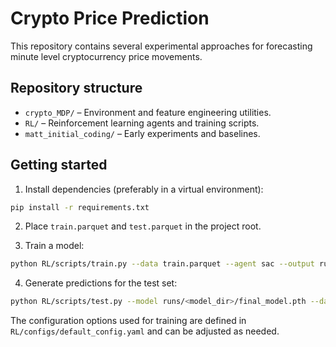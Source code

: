 # Crypto Price Prediction

This repository contains several experimental approaches for forecasting minute level cryptocurrency price movements.

## Repository structure

- `crypto_MDP/` – Environment and feature engineering utilities.
- `RL/` – Reinforcement learning agents and training scripts.
- `matt_initial_coding/` – Early experiments and baselines.

## Getting started

1. Install dependencies (preferably in a virtual environment):

```bash
pip install -r requirements.txt
```

2. Place `train.parquet` and `test.parquet` in the project root.

3. Train a model:

```bash
python RL/scripts/train.py --data train.parquet --agent sac --output runs/
```

4. Generate predictions for the test set:

```bash
python RL/scripts/test.py --model runs/<model_dir>/final_model.pth --data test.parquet --output submission.csv
```

The configuration options used for training are defined in `RL/configs/default_config.yaml` and can be adjusted as needed.
